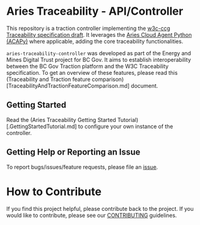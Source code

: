 # Aries Traceability - API/Controller

This repository is a traction controller implementing the [w3c-ccg Traceability specification draft](https://w3c-ccg.github.io/traceability-interop/draft/). It leverages the [Aries Cloud Agent Python (ACAPy)](https://github.com/hyperledger/aries-cloudagent-python) where applicable, adding the core traceability functionalities.

`aries-traceability-controller` was developed as part of the Energy and Mines Digital Trust project for BC Gov. It aims to establish interoperability between the BC Gov Traction platform and the W3C Traceability specification. To get an overview of these features, please read this (Traceability and Traction feature comparison)[TraceabilityAndTractionFeatureComparison.md] document.

## Getting Started

Read the (Aries Traceability Getting Started Tutorial)[.GettingStartedTutorial.md] to configure your own instance of the controller.

## Getting Help or Reporting an Issue

To report bugs/issues/feature requests, please file an [issue](https://github.com/bcgov/aries-traceability-controller/issues).

# How to Contribute

If you find this project helpful, please contribute back to the project. If you would like to contribute, please see our [CONTRIBUTING](./CONTRIBUTING.md) guidelines.